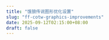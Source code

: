 ```yaml
---
title: "饿狼传说图形优化设置"
slug: "ff-cotw-graphics-improvements"
date: 2025-09-12T02:15:00+08:00
draft: false
---
```

